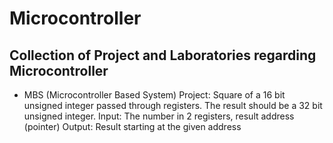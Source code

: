 # Microcontroller
## Collection of Project and Laboratories regarding Microcontroller

* MBS (Microcontroller Based System) Project: Square of a 16 bit unsigned integer passed through registers.
                                              The result should be a 32 bit unsigned integer.
                                              Input: The number in 2 registers, result address (pointer)
                                              Output: Result starting at the given address

